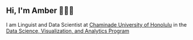 ## Hi, I'm Amber 🙋🏻‍♀️ 
I am Linguist and Data Scientist at [Chaminade University of Honolulu](https://chaminade.edu) in the [Data Science, Visualization, and Analytics Program](https://chaminade.edu/nsm/data-science/)



<!--
**abcamp/abcamp** is a ✨ _special_ ✨ repository because its `README.md` (this file) appears on your GitHub profile.

Here are some ideas to get you started:

- 🔭 I’m currently working on ...
- 🌱 I’m currently learning ...
- 👯 I’m looking to collaborate on ...
- 🤔 I’m looking for help with ...
- 💬 Ask me about ...
- 📫 How to reach me: ...
- 😄 Pronouns: ...
- ⚡ Fun fact: ...
-->

